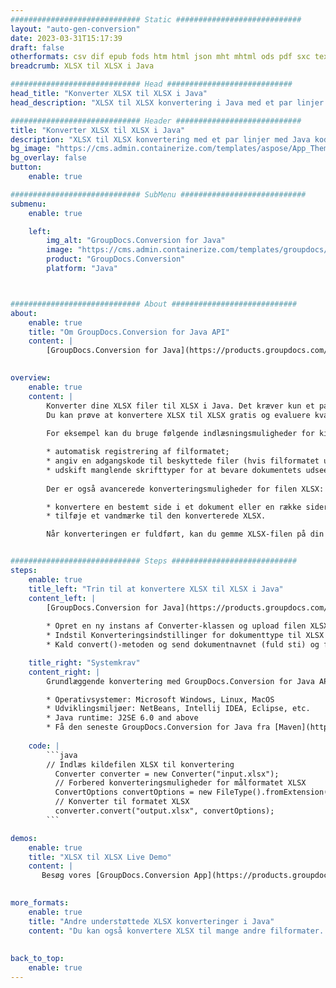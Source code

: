 ```yaml
---
############################# Static ############################
layout: "auto-gen-conversion"
date: 2023-03-31T15:17:39
draft: false
otherformats: csv dif epub fods htm html json mht mhtml ods pdf sxc tex tsv xlam xls xlsb xlsm xlsx xlt xltm xltx xml xps
breadcrumb: XLSX til XLSX i Java

############################# Head ############################
head_title: "Konverter XLSX til XLSX i Java"
head_description: "XLSX til XLSX konvertering i Java med et par linjer kode. Konverter over 160 filformater ved hjælp af GroupDocs dokumentkonverterings-API for Java"

############################# Header ############################
title: "Konverter XLSX til XLSX i Java"
description: "XLSX til XLSX konvertering med et par linjer med Java kode"
bg_image: "https://cms.admin.containerize.com/templates/aspose/App_Themes/V3/images/bg/header1.png"
bg_overlay: false
button:
    enable: true

############################# SubMenu ############################
submenu:
    enable: true

    left:
        img_alt: "GroupDocs.Conversion for Java"
        image: "https://cms.admin.containerize.com/templates/groupdocs/images/product-logos/90x90-noborder/groupdocs-conversion-java.png"
        product: "GroupDocs.Conversion"
        platform: "Java"



############################# About ############################
about:
    enable: true
    title: "Om GroupDocs.Conversion for Java API"
    content: |
        [GroupDocs.Conversion for Java](https://products.groupdocs.com/conversion/java/) er en avanceret filformatkonverterings-API til konvertering mellem populære billed- og dokumentformater såsom Microsoft Office, OpenDocument, PDF, HTML, e-mail, CAD. og meget mere med blot et par linjer kode. Den native API registrerer automatisk formaterne af de originale dokumenter og tilbyder mange muligheder for at tilpasse de konverterede dokumenter. Sammen med funktionen til at udtrække information fra et dokument, understøtter den også caching af konverteringsresultaterne til den lokale disk som standard. Enhver form for cachelagring kan dog understøttes ved at implementere de passende grænseflader - Amazon S3, Dropbox, Google Drive, Windows Azure, Reddis eller andre.
    

overview:
    enable: true
    content: |
        Konverter dine XLSX filer til XLSX i Java. Det kræver kun et par linjer med Java kode på enhver platform efter eget valg, såsom Windows, Linux, macOS.
        Du kan prøve at konvertere XLSX til XLSX gratis og evaluere kvaliteten af ​​konverteringsresultaterne. Sammen med simple filkonverteringsscripts kan du prøve mere sofistikerede muligheder for at indlæse XLSX-kildefilen og gemme XLSX-outputtet. 
        
        For eksempel kan du bruge følgende indlæsningsmuligheder for kilden XLSX:

        * automatisk registrering af filformatet;
        * angiv en adgangskode til beskyttede filer (hvis filformatet understøtter det);
        * udskift manglende skrifttyper for at bevare dokumentets udseende.
        
        Der er også avancerede konverteringsmuligheder for filen XLSX:

        * konvertere en bestemt side i et dokument eller en række sider;
        * tilføje et vandmærke til den konverterede XLSX.

        Når konverteringen er fuldført, kan du gemme XLSX-filen på din lokale filsti eller på et tredjepartslager såsom FTP, Amazon S3, Google Drive, Dropbox osv. Bemærk venligst - for at konvertere XLSX til XLSX, behøver du ikke installere yderligere software, såsom MS Office, Open Office, Adobe Acrobat Reader osv.


############################# Steps ############################
steps:
    enable: true
    title_left: "Trin til at konvertere XLSX til XLSX i Java"
    content_left: |
        [GroupDocs.Conversion for Java](https://products.groupdocs.com/conversion/java/) giver udviklere mulighed for nemt at konvertere XLSX fil til XLSX med et par linjer kode.
        
        * Opret en ny instans af Converter-klassen og upload filen XLSX med den fulde sti
        * Indstil Konverteringsindstillinger for dokumenttype til XLSX
        * Kald convert()-metoden og send dokumentnavnet (fuld sti) og formatet (XLSX) som en parameter

    title_right: "Systemkrav"
    content_right: |
        Grundlæggende konvertering med GroupDocs.Conversion for Java API kan udføres med blot et par linjer kode. Vores API'er understøttes på alle større platforme og operativsystemer. Før du udfører koden nedenfor, skal du sørge for, at du har følgende forudsætninger installeret på dit system.

        * Operativsystemer: Microsoft Windows, Linux, MacOS
        * Udviklingsmiljøer: NetBeans, Intellij IDEA, Eclipse, etc.
        * Java runtime: J2SE 6.0 and above
        * Få den seneste GroupDocs.Conversion for Java fra [Maven](https://repository.groupdocs.com/webapp/#/artifacts/browse/tree/General/repo/com/groupdocs/groupdocs-conversion)
         
    code: |
        ```java    
        // Indlæs kildefilen XLSX til konvertering
          Converter converter = new Converter("input.xlsx");
          // Forbered konverteringsmuligheder for målformatet XLSX
          ConvertOptions convertOptions = new FileType().fromExtension("xlsx").getConvertOptions();
          // Konverter til formatet XLSX
          converter.convert("output.xlsx", convertOptions);
        ```

demos:
    enable: true
    title: "XLSX til XLSX Live Demo"
    content: |
       Besøg vores [GroupDocs.Conversion App](https://products.groupdocs.app/conversion/family) websted, og prøv XLSX til XLSX konvertering nu. Den gratis demo har følgende fordele
          

more_formats:
    enable: true
    title: "Andre understøttede XLSX konverteringer i Java"
    content: "Du kan også konvertere XLSX til mange andre filformater. Se venligst listen nedenfor."
       
       
back_to_top:
    enable: true
---
```

